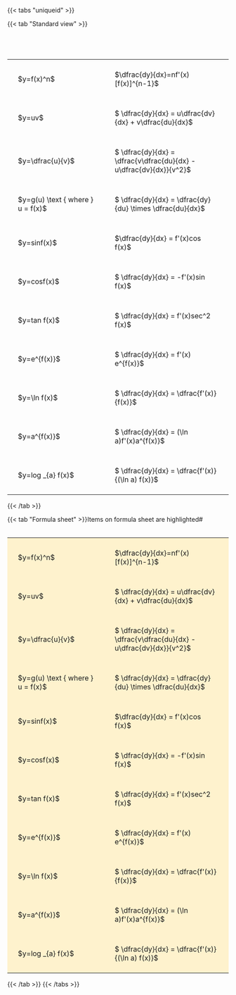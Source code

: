 ---
---

{{< tabs "uniqueid" >}}

{{< tab "Standard view" >}}

#  
<br>
<style type="text/css">
#T_a7f21 th.col_heading {
  text-align: left;
  font-size: 1em;
}
#T_a7f21 td {
  text-align: left;
  font-size: 1em;
  padding: 1.5em;
}
#T_a7f21_row0_col0, #T_a7f21_row1_col0, #T_a7f21_row2_col0, #T_a7f21_row3_col0, #T_a7f21_row4_col0, #T_a7f21_row5_col0, #T_a7f21_row6_col0, #T_a7f21_row7_col0, #T_a7f21_row8_col0, #T_a7f21_row9_col0, #T_a7f21_row10_col0 {
  width: 300px;
  white-space: pre-wrap;
}
#T_a7f21_row0_col1, #T_a7f21_row1_col1, #T_a7f21_row2_col1, #T_a7f21_row3_col1, #T_a7f21_row4_col1, #T_a7f21_row5_col1, #T_a7f21_row6_col1, #T_a7f21_row7_col1, #T_a7f21_row8_col1, #T_a7f21_row9_col1, #T_a7f21_row10_col1 {
  width: 400px;
  white-space: pre-wrap;
}
</style>
<table id="T_a7f21">
  <thead>
  </thead>
  <tbody>
    <tr>
      <td id="T_a7f21_row0_col0" class="data row0 col0" >$y=f(x)^n$</td>
      <td id="T_a7f21_row0_col1" class="data row0 col1" >$\dfrac{dy}{dx}=nf'(x)[f(x)]^{n-1}$</td>
    </tr>
    <tr>
      <td id="T_a7f21_row1_col0" class="data row1 col0" >$y=uv$</td>
      <td id="T_a7f21_row1_col1" class="data row1 col1" >$ \dfrac{dy}{dx} = u\dfrac{dv}{dx} + v\dfrac{du}{dx}$</td>
    </tr>
    <tr>
      <td id="T_a7f21_row2_col0" class="data row2 col0" >$y=\dfrac{u}{v}$</td>
      <td id="T_a7f21_row2_col1" class="data row2 col1" >$ \dfrac{dy}{dx} = \dfrac{v\dfrac{du}{dx} - u\dfrac{dv}{dx}}{v^2}$</td>
    </tr>
    <tr>
      <td id="T_a7f21_row3_col0" class="data row3 col0" >$y=g(u) \text { where } u = f(x)$</td>
      <td id="T_a7f21_row3_col1" class="data row3 col1" >$ \dfrac{dy}{dx} = \dfrac{dy}{du} \times \dfrac{du}{dx}$</td>
    </tr>
    <tr>
      <td id="T_a7f21_row4_col0" class="data row4 col0" >$y=sinf(x)$</td>
      <td id="T_a7f21_row4_col1" class="data row4 col1" >$\dfrac{dy}{dx} = f'(x)cos f(x)$</td>
    </tr>
    <tr>
      <td id="T_a7f21_row5_col0" class="data row5 col0" >$y=cosf(x)$</td>
      <td id="T_a7f21_row5_col1" class="data row5 col1" >$ \dfrac{dy}{dx} = -f'(x)sin f(x)$</td>
    </tr>
    <tr>
      <td id="T_a7f21_row6_col0" class="data row6 col0" >$y=tan f(x)$</td>
      <td id="T_a7f21_row6_col1" class="data row6 col1" >$ \dfrac{dy}{dx} = f'(x)sec^2 f(x)$</td>
    </tr>
    <tr>
      <td id="T_a7f21_row7_col0" class="data row7 col0" >$y=e^{f(x)}$</td>
      <td id="T_a7f21_row7_col1" class="data row7 col1" >$ \dfrac{dy}{dx} = f'(x) e^{f(x)}$</td>
    </tr>
    <tr>
      <td id="T_a7f21_row8_col0" class="data row8 col0" >$y=\ln f(x)$</td>
      <td id="T_a7f21_row8_col1" class="data row8 col1" >$ \dfrac{dy}{dx} = \dfrac{f'(x)}{f(x)}$</td>
    </tr>
    <tr>
      <td id="T_a7f21_row9_col0" class="data row9 col0" >$y=a^{f(x)}$</td>
      <td id="T_a7f21_row9_col1" class="data row9 col1" >$ \dfrac{dy}{dx} = (\ln a)f'(x)a^{f(x)}$</td>
    </tr>
    <tr>
      <td id="T_a7f21_row10_col0" class="data row10 col0" >$y=log _{a} f(x)$</td>
      <td id="T_a7f21_row10_col1" class="data row10 col1" >$ \dfrac{dy}{dx} = \dfrac{f'(x)}{(\ln a) f(x)}$</td>
    </tr>
  </tbody>
</table>
{{< /tab >}}

{{< tab "Formula sheet" >}}Items on formula sheet are highlighted#  
<br>
<style type="text/css">
#T_fbeee th.col_heading {
  text-align: left;
  font-size: 1em;
}
#T_fbeee td {
  text-align: left;
  font-size: 1em;
  padding: 1.5em;
}
#T_fbeee_row0_col0, #T_fbeee_row1_col0, #T_fbeee_row2_col0, #T_fbeee_row3_col0, #T_fbeee_row4_col0, #T_fbeee_row5_col0, #T_fbeee_row6_col0, #T_fbeee_row7_col0, #T_fbeee_row8_col0, #T_fbeee_row9_col0, #T_fbeee_row10_col0 {
  width: 300px;
  background-color: rgba(255,194,10, 0.2);
  white-space: pre-wrap;
}
#T_fbeee_row0_col1, #T_fbeee_row1_col1, #T_fbeee_row2_col1, #T_fbeee_row3_col1, #T_fbeee_row4_col1, #T_fbeee_row5_col1, #T_fbeee_row6_col1, #T_fbeee_row7_col1, #T_fbeee_row8_col1, #T_fbeee_row9_col1, #T_fbeee_row10_col1 {
  width: 400px;
  background-color: rgba(255,194,10, 0.2);
  white-space: pre-wrap;
}
</style>
<table id="T_fbeee">
  <thead>
  </thead>
  <tbody>
    <tr>
      <td id="T_fbeee_row0_col0" class="data row0 col0" >$y=f(x)^n$</td>
      <td id="T_fbeee_row0_col1" class="data row0 col1" >$\dfrac{dy}{dx}=nf'(x)[f(x)]^{n-1}$</td>
    </tr>
    <tr>
      <td id="T_fbeee_row1_col0" class="data row1 col0" >$y=uv$</td>
      <td id="T_fbeee_row1_col1" class="data row1 col1" >$ \dfrac{dy}{dx} = u\dfrac{dv}{dx} + v\dfrac{du}{dx}$</td>
    </tr>
    <tr>
      <td id="T_fbeee_row2_col0" class="data row2 col0" >$y=\dfrac{u}{v}$</td>
      <td id="T_fbeee_row2_col1" class="data row2 col1" >$ \dfrac{dy}{dx} = \dfrac{v\dfrac{du}{dx} - u\dfrac{dv}{dx}}{v^2}$</td>
    </tr>
    <tr>
      <td id="T_fbeee_row3_col0" class="data row3 col0" >$y=g(u) \text { where } u = f(x)$</td>
      <td id="T_fbeee_row3_col1" class="data row3 col1" >$ \dfrac{dy}{dx} = \dfrac{dy}{du} \times \dfrac{du}{dx}$</td>
    </tr>
    <tr>
      <td id="T_fbeee_row4_col0" class="data row4 col0" >$y=sinf(x)$</td>
      <td id="T_fbeee_row4_col1" class="data row4 col1" >$\dfrac{dy}{dx} = f'(x)cos f(x)$</td>
    </tr>
    <tr>
      <td id="T_fbeee_row5_col0" class="data row5 col0" >$y=cosf(x)$</td>
      <td id="T_fbeee_row5_col1" class="data row5 col1" >$ \dfrac{dy}{dx} = -f'(x)sin f(x)$</td>
    </tr>
    <tr>
      <td id="T_fbeee_row6_col0" class="data row6 col0" >$y=tan f(x)$</td>
      <td id="T_fbeee_row6_col1" class="data row6 col1" >$ \dfrac{dy}{dx} = f'(x)sec^2 f(x)$</td>
    </tr>
    <tr>
      <td id="T_fbeee_row7_col0" class="data row7 col0" >$y=e^{f(x)}$</td>
      <td id="T_fbeee_row7_col1" class="data row7 col1" >$ \dfrac{dy}{dx} = f'(x) e^{f(x)}$</td>
    </tr>
    <tr>
      <td id="T_fbeee_row8_col0" class="data row8 col0" >$y=\ln f(x)$</td>
      <td id="T_fbeee_row8_col1" class="data row8 col1" >$ \dfrac{dy}{dx} = \dfrac{f'(x)}{f(x)}$</td>
    </tr>
    <tr>
      <td id="T_fbeee_row9_col0" class="data row9 col0" >$y=a^{f(x)}$</td>
      <td id="T_fbeee_row9_col1" class="data row9 col1" >$ \dfrac{dy}{dx} = (\ln a)f'(x)a^{f(x)}$</td>
    </tr>
    <tr>
      <td id="T_fbeee_row10_col0" class="data row10 col0" >$y=log _{a} f(x)$</td>
      <td id="T_fbeee_row10_col1" class="data row10 col1" >$ \dfrac{dy}{dx} = \dfrac{f'(x)}{(\ln a) f(x)}$</td>
    </tr>
  </tbody>
</table>
{{< /tab >}}
{{< /tabs >}}